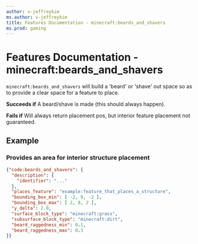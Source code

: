 ```yaml
---
author: v-jeffreykim
ms.author: v-jeffreykim
title: Features Documentation - minecraft:beards_and_shavers
ms.prod: gaming
---
```


# Features Documentation - minecraft:beards_and_shavers

`minecraft:beards_and_shavers` will build a 'beard' or 'shave' out space so as to provide a clear space for a feature to place.

**Succeeds if**
A beard/shave is made (this should always happen).

**Fails if**
Will always return placement pos, but interior feature placement not guaranteed.

## Example

### Provides an area for interior structure placement

```json
{"code:beards_and_shavers": {
  "description": {
    "identifier": "..."
  },
  "places_feature": "example:feature_that_places_a_structure",
  "bounding_box_min": [ -2, 0, -2 ],
  "bounding_box_max": [ 2, 8, 2 ],
  "y_delta": 2.0,
  "surface_block_type": "minecraft:grass",
  "subsurface_block_type": "minecraft:dirt",
  "beard_raggedness_min": 0.1,
  "beard_raggedness_max": 0.3
}}
```
